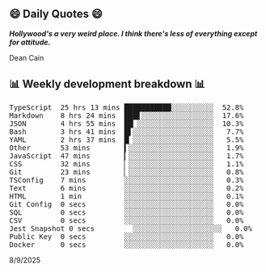 ## 😄 Daily Quotes 😄

_**Hollywood's a very weird place. I think there's less of everything except for attitude.**_

Dean Cain



## 📊 Weekly development breakdown 📊

<pre>TypeScript  25 hrs 13 mins ███████████░░░░░░░░░░  52.8%
Markdown    8 hrs 24 mins  ███▋░░░░░░░░░░░░░░░░░  17.6%
JSON        4 hrs 55 mins  ██▏░░░░░░░░░░░░░░░░░░  10.3%
Bash        3 hrs 41 mins  █▌░░░░░░░░░░░░░░░░░░░   7.7%
YAML        2 hrs 37 mins  █▏░░░░░░░░░░░░░░░░░░░   5.5%
Other       53 mins        ▍░░░░░░░░░░░░░░░░░░░░   1.9%
JavaScript  47 mins        ▎░░░░░░░░░░░░░░░░░░░░   1.7%
CSS         32 mins        ▏░░░░░░░░░░░░░░░░░░░░   1.1%
Git         23 mins        ▏░░░░░░░░░░░░░░░░░░░░   0.8%
TSConfig    7 mins         ░░░░░░░░░░░░░░░░░░░░░   0.3%
Text        6 mins         ░░░░░░░░░░░░░░░░░░░░░   0.2%
HTML        1 min          ░░░░░░░░░░░░░░░░░░░░░   0.1%
Git Config  0 secs         ░░░░░░░░░░░░░░░░░░░░░   0.0%
SQL         0 secs         ░░░░░░░░░░░░░░░░░░░░░   0.0%
CSV         0 secs         ░░░░░░░░░░░░░░░░░░░░░   0.0%
Jest Snapshot 0 secs         ░░░░░░░░░░░░░░░░░░░░░   0.0%
Public Key  0 secs         ░░░░░░░░░░░░░░░░░░░░░   0.0%
Docker      0 secs         ░░░░░░░░░░░░░░░░░░░░░   0.0%</pre>

8/9/2025